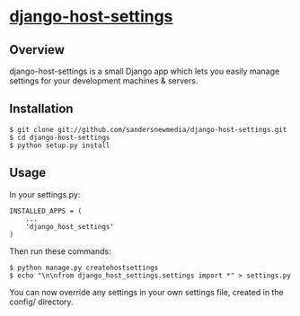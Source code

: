 [django-host-settings](http://github.com/sandersnewmedia/django-host-settings)
================================================================================

Overview
--------
django-host-settings is a small Django app which lets you easily manage settings for your development machines & servers.

Installation
------------

    $ git clone git://github.com/sandersnewmedia/django-host-settings.git
    $ cd django-host-settings
    $ python setup.py install

Usage
-----
In your settings.py:

    INSTALLED_APPS = (
        ...
        'django_host_settings'
    )

Then run these commands:

    $ python manage.py createhostsettings
    $ echo "\n\nfrom django_host_settings.settings import *" > settings.py

You can now override any settings in your own settings file, created in the config/ directory.
